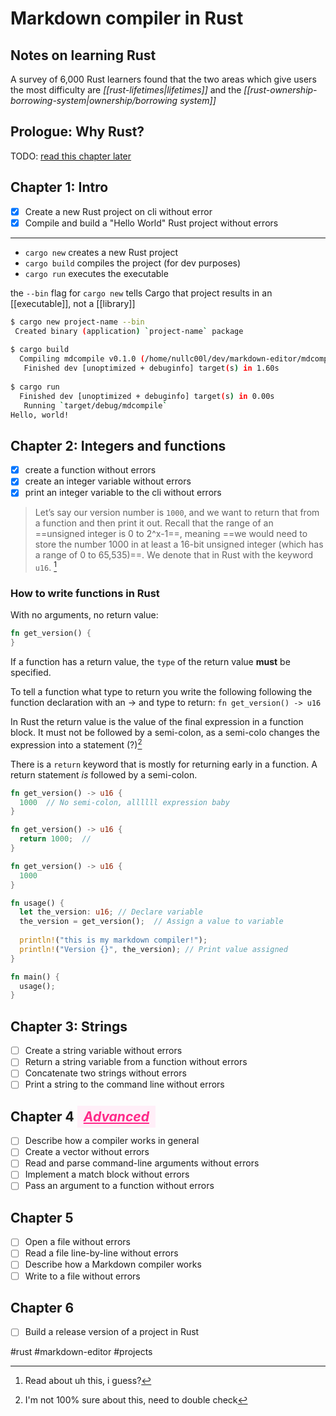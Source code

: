# Markdown compiler in Rust

## Notes on learning Rust
A survey of 6,000 Rust learners found that the two areas which give users the most difficulty are _[[rust-lifetimes|lifetimes]]_ and the _[[rust-ownership-borrowing-system|ownership/borrowing system]]_

## Prologue: Why Rust?
TODO: [read this chapter later](https://jesselawson.org/rust/getting-started-with-rust-by-building-a-tiny-markdown-compiler/#prologue)

## Chapter 1: Intro
- [x] Create a new Rust project on cli without error
- [x] Compile and build a "Hello World" Rust project without errors

---

- `cargo new` creates a new Rust project
- `cargo build` compiles the project (for dev purposes)
- `cargo run` executes the executable

the `--bin` flag for `cargo new` tells Cargo that project results in an [[executable]], not a [[library]]
 
 ```sh
$ cargo new project-name --bin
  Created binary (application) `project-name` package
  
$ cargo build
   Compiling mdcompile v0.1.0 (/home/nullc00l/dev/markdown-editor/mdcompile)
    Finished dev [unoptimized + debuginfo] target(s) in 1.60s
    
$ cargo run
   Finished dev [unoptimized + debuginfo] target(s) in 0.00s
    Running `target/debug/mdcompile`
Hello, world!
```


## Chapter 2: Integers and functions
- [x] create a function without errors
- [x] create an integer variable without errors
- [x] print an integer variable to the cli without errors

>Let’s say our version number is `1000`, and we want to return that from a function and then print it out. Recall that the range of an ==unsigned integer is 0 to 2^x-1==, meaning ==we would need to store the number 1000 in at least a 16-bit unsigned integer (which has a range of 0 to 65,535)==. We denote that in Rust with the keyword `u16`. [^0]
[^0]: Read about uh this, i guess?


### How to write functions in Rust
With no arguments, no return value:
```rust
fn get_version() {
}
```

If a function has a return value, the `type` of the return value **must** be specified.

To tell a function what type to return you write the following following the function declaration with an -> and type to return: `fn get_version() -> u16`

In Rust the return value is the value of the final expression in a function block. It must not be followed by a semi-colon, as a semi-colo changes the expression into a statement (?)[^1]

[^1]:I'm not 100% sure about this, need to double check

There is a `return` keyword that is mostly for returning early in a function. A return statement _is_ followed by a semi-colon.

```rust
fn get_version() -> u16 {
  1000  // No semi-colon, allllll expression baby
}

fn get_version() -> u16 {
  return 1000;  // 
}
```


```rust
fn get_version() -> u16 {
  1000
}

fn usage() {
  let the_version: u16; // Declare variable
  the_version = get_version();  // Assign a value to variable
  
  println!("this is my markdown compiler!");
  println!("Version {}", the_version); // Print value assigned
}

fn main() {
  usage();
}
```


## Chapter 3: Strings
- [ ] Create a string variable without errors
- [ ] Return a string variable from a function without errors
- [ ] Concatenate two strings without errors
- [ ] Print a string to the command line without errors

## Chapter 4 <span style="padding:5px 10px;font-style:italic;font-weight:700;color:#FF2A8A;background:#FFEFF8;text-decoration:underline;">Advanced</span>
- [ ] Describe how a compiler works in general
- [ ] Create a vector without errors
- [ ] Read and parse command-line arguments without errors
- [ ] Implement a match block without errors
- [ ] Pass an argument to a function without errors

## Chapter 5
- [ ] Open a file without errors
- [ ] Read a file line-by-line without errors
- [ ] Describe how a Markdown compiler works
- [ ] Write to a file without errors

## Chapter 6
- [ ] Build a release version of a project in Rust

#rust #markdown-editor #projects